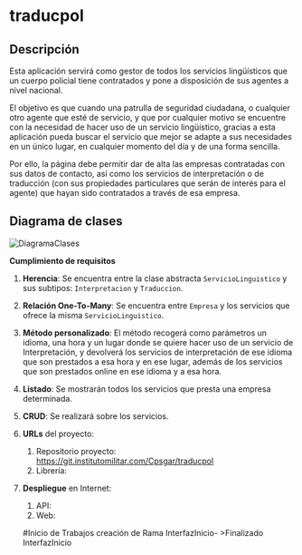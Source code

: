 # traducpol

## Descripción

Esta aplicación servirá como gestor de todos los servicios lingüísticos que un cuerpo policial tiene contratados y pone a disposición de sus agentes a nivel nacional.

El objetivo es que cuando una patrulla de seguridad ciudadana, o cualquier otro agente que esté de servicio, y que por cualquier motivo se encuentre con la necesidad de hacer uso de un servicio lingüístico, gracias a esta aplicación pueda buscar el servicio que mejor se adapte a sus necesidades en un único lugar, en cualquier momento del día y de una forma sencilla.

Por ello, la página debe permitir dar de alta las empresas contratadas con sus datos de contacto, así como los servicios de interpretación o de traducción (con sus propiedades particulares que serán de interés para el agente) que hayan sido contratados a través de esa empresa.

## Diagrama de clases

![DiagramaClases](https://git.institutomilitar.com/Cpsgar/traducpol/-/wikis/imagenes/DiagramaClases.png)

**Cumplimiento de requisitos**

1. **Herencia**: Se encuentra entre la clase abstracta `ServicioLinguistico` y sus subtipos: `Interpretacion` y `Traduccion`.
2. **Relación One-To-Many**: Se encuentra entre `Empresa` y los servicios que ofrece la misma `ServicioLinguistico`.
3. **Método personalizado**: El método recogerá como parámetros un idioma, una hora y un lugar donde se quiere hacer uso de un servicio de Interpretación, y devolverá los servicios de interpretación de ese idioma que son prestados a esa hora y en ese lugar, además de los servicios que son prestados online en ese idioma y a esa hora.
4. **Listado**: Se mostrarán todos los servicios que presta una empresa determinada.
5. **CRUD**: Se realizará sobre los servicios.
6. **URLs** del proyecto:
   1. Repositorio proyecto: https://git.institutomilitar.com/Cpsgar/traducpol 
   2. Librería: 
7. **Despliegue** en Internet:
   1. API: 
   2. Web: 

   #Inicio de Trabajos creación de Rama InterfazInicio- >Finalizado InterfazInicio
